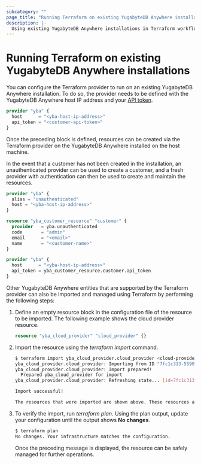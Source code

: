 ```yaml
---
subcategory: ""
page_title: "Running Terraform on existing YugabyteDB Anywhere installations"
description: |-
  Using existing YugabyteDB Anywhere installations in Terraform workflows
---
```


# Running Terraform on existing YugabyteDB Anywhere installations

You can configure the Terraform provider to run on an existing YugabyteDB Anywhere installation. To do so, the provider needs to be defined with the YugabyteDB Anywhere host IP address and your [API token](https://api-docs.yugabyte.com/docs/yugabyte-platform/f10502c9c9623-yugabyte-db-anywhere-api-overview#api-tokens-and-uuids).

```terraform
provider "yba" {
  host      = "<yba-host-ip-address>"
  api_token = "<customer-api-token>"
}

```

Once the preceding block is defined, resources can be created via the Terraform provider on the YugabyteDB Anywhere installed on the host machine.

In the event that a customer has not been created in the installation, an unauthenticated provider can be used to create a customer, and a fresh provider with authentication can then be used to create and maintain the resources.

```terraform
provider "yba" {
  alias = "unauthenticated"
  host = "<yba-host-ip-address>"
}

resource "yba_customer_resource" "customer" {
  provider   = yba.unauthenticated
  code       = "admin"
  email      = "<email>"
  name       = "<customer-name>"
}

provider "yba" {
  host      = "<yba-host-ip-address>"
  api_token = yba_customer_resource.customer.api_token
}

```

Other YugabyteDB Anywhere entities that are supported by the Terraform provider can also be imported and managed using Terraform by performing the following steps:

1. Define an empty resource block in the configuration file of the resource to be imported. The following example shows the cloud provider resource.

    ```terraform
    resource "yba_cloud_provider" "cloud_provider" {}

    ```

1. Import the resource using the *terraform import* command.

    ```sh
    $ terraform import yba_cloud_provider.cloud_provider <cloud-provider-uuid>
    yba_cloud_provider.cloud_provider: Importing from ID "7fc1c313-5590-4599-88f4-109a15fe7db9"...
    yba_cloud_provider.cloud_provider: Import prepared!
      Prepared yba_cloud_provider for import
    yba_cloud_provider.cloud_provider: Refreshing state... [id=7fc1c313-5590-4599-88f4-109a15fe7db9]

    Import successful!

    The resources that were imported are shown above. These resources are now in your Terraform state and will henceforth be managed by Terraform.

    ```

1. To verify the import, run *terraform plan*. Using the plan output, update your configuration until the output shows **No changes**.

    ```sh
    $ terraform plan
    No changes. Your infrastructure matches the configuration.
    ```

    Once the preceding message is displayed, the resource can be safely managed for further operations.
